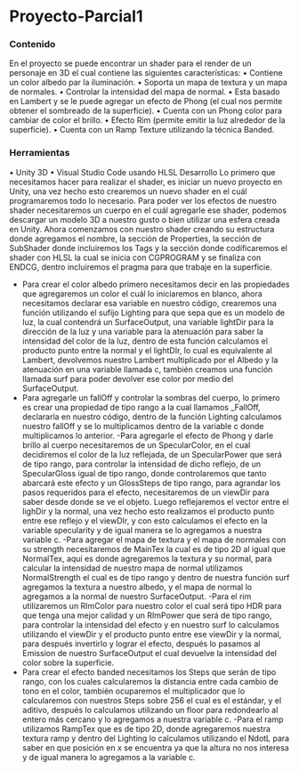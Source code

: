 # Proyecto-Parcial1
### Contenido
En el proyecto se puede encontrar un shader para el render de un personaje en 3D el cual contiene las siguientes características:
•	Contiene un color albedo par la iluminación.
•	Soporta un mapa de textura y un mapa de normales.
•	Controlar la intensidad del mapa de normal.
•	Esta basado en Lambert y se le puede agregar un efecto de Phong (el cual nos permite obtener el sombreado de la superficie).
•	Cuenta con un Phong color para cambiar de color el brillo.
•	Efecto Rim (permite emitir la luz alrededor de la superficie).
•	Cuenta con un Ramp Texture utilizando la técnica Banded.

### Herramientas
•	Unity 3D
•	Visual Studio Code usando HLSL
Desarrollo
Lo primero que necesitamos hacer para realizar el shader, es iniciar un nuevo proyecto en Unity, una vez hecho esto crearemos un nuevo shader en el cuál programaremos todo lo necesario. Para poder ver los efectos de nuestro shader necesitaremos un cuerpo en el cuál agregarle ese shader, podemos descargar un modelo 3D a nuestro gusto o bien utilizar una esfera creada en Unity.
Ahora comenzamos con nuestro shader creando su estructura donde agregamos el nombre, la sección de Properties, la sección de SubShader donde incluiremos los Tags y la sección donde codificaremos el shader con HLSL la cual se inicia con CGPROGRAM y se finaliza con ENDCG, dentro incluiremos el pragma para que trabaje en la superficie.
- Para crear el color albedo primero necesitamos decir en las propiedades que agregaremos un color el cuál lo iniciaremos en blanco, ahora necesitamos declarar esa variable en nuestro código, crearemos una función utilizando el sufijo Lighting para que sepa que es un modelo de luz, la cual contendrá un SurfaceOutput, una variable lightDir para la dirección de la luz y una variable para la atenuación para saber la intensidad del color de la luz, dentro de esta función calculamos el producto punto entre la normal y el lightDIr, lo cual es equivalente al Lambert, devolvemos nuestro Lambert multiplicado por el Albedo y la atenuación en una variable llamada c, también creamos una función llamada surf para poder devolver ese color por medio del SurfaceOutput.
- Para agregarle un fallOff y controlar la sombras del cuerpo, lo primero es crear una propiedad de tipo rango a la cual llamamos _FallOff, declararla en nuestro código, dentro de la función Lighting calculamos nuestro fallOff y se lo multiplicamos dentro de la variable c donde multiplicamos lo anterior.
-Para agregarle el efecto de Phong y darle brillo al cuerpo necesitaremos de un SpecularColor, en el cual decidiremos el color de la luz reflejada, de un SpecularPower que será de tipo rango, para controlar la intensidad de dicho reflejo, de un SpecularGloss igual de tipo rango, donde controlaremos que tanto abarcará este efecto y un GlossSteps de tipo rango, para agrandar los pasos requeridos para el efecto, necesitaremos de un viewDir para saber desde donde se ve el objeto. Luego reflejaremos el vector entre el lighDir y la normal, una vez hecho esto realizamos el producto punto entre ese reflejo y el viewDIr, y con esto calculamos el efecto en la variable specularity y de igual manera se lo agregamos a nuestra variable c.
-Para agregar el mapa de textura y el mapa de normales con su strength necesitaremos de MainTex la cual es de tipo 2D al igual que NormalTex, aquí es donde agregaremos la textura y su normal, para calcular la intensidad de nuestro mapa de normal utilizamos NormalStrength el cual es de tipo rango y dentro de nuestra función surf agregamos la textura a nuestro albedo, y el mapa de normal lo agregamos a la normal de nuestro SurfaceOutput.
-Para el rim utilizaremos un RImColor para nuestro color el cual será tipo HDR para que tenga una mejor calidad y un RImPower que será de tipo rango, para controlar la intensidad del efecto y  en nuestro surf lo calculamos utilizando el viewDir y el producto punto entre ese viewDir y la normal, para después invertirlo y lograr el efecto, después lo pasamos al Emission de nuestro SurfaceOutput el cual devuelve la intensidad del color sobre la superficie.
- Para crear el efecto banded necesitamos los Steps que serán de tipo rango, con los cuales calcularemos la distancia entre cada cambio de tono en el color, también ocuparemos el multiplicador que lo calcularemos con nuestros Steps sobre 256 el cual es el estándar, y el aditivo, después lo calculamos utilizando un floor para redondearlo al entero más cercano y lo agregamos a nuestra variable c.
-Para el ramp utilizamos RampTex que es de tipo 2D, donde agregaremos nuestra textura ramp y dentro del Lighting lo calculamos utilizando el NdotL para saber en que posición en x se encuentra ya que la altura no nos interesa y de igual manera lo agregamos a la variable c.
